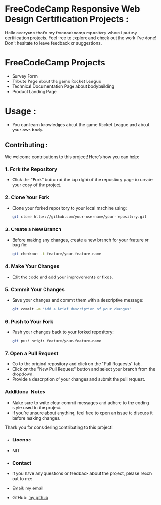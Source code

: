 # FreeCodeCamp Responsive Web Design Certification Projects :
Hello everyone that's my freecodecamp repository where i put my certification projects.
Feel free to explore and check out the work I've done! Don't hesitate to leave feedback or suggestions.
# FreeCodeCamp Projects
- Survey Form
- Tribute Page about the game Rocket League
- Technical Documentation Page about bodybuilding
- Product Landing Page
# Usage :
- You can learn knowledges about the game Rocket League and about your own body.
 ## **Contributing :**
  
We welcome contributions to this project! Here’s how you can help:
### 1. **Fork the Repository**
   - Click the "Fork" button at the top right of the repository page to create your copy of the project.

### 2. **Clone Your Fork**
   - Clone your forked repository to your local machine using:
     ```bash
     git clone https://github.com/your-username/your-repository.git
     ```

### 3. **Create a New Branch**
   - Before making any changes, create a new branch for your feature or bug fix:
     ```bash
     git checkout -b feature/your-feature-name
     ```

### 4. **Make Your Changes**
   - Edit the code and add your improvements or fixes.

### 5. **Commit Your Changes**
   - Save your changes and commit them with a descriptive message:
     ```bash
     git commit -m "Add a brief description of your changes"
     ```

### 6. **Push to Your Fork**
   - Push your changes back to your forked repository:
     ```bash
     git push origin feature/your-feature-name
     ```

### 7. **Open a Pull Request**
   - Go to the original repository and click on the "Pull Requests" tab.
   - Click on the "New Pull Request" button and select your branch from the dropdown.
   - Provide a description of your changes and submit the pull request.

### Additional Notes
- Make sure to write clear commit messages and adhere to the coding style used in the project.
- If you’re unsure about anything, feel free to open an issue to discuss it before making changes.

Thank you for considering contributing to this project!

- ### License
- MIT
- ### Contact
- If you have any questions or feedback about the project, please reach out to me:

- Email: [my email](mailto:elkadiamine9@gmail.com)
- GitHub: [my github](https://github.com/aminetxt)



